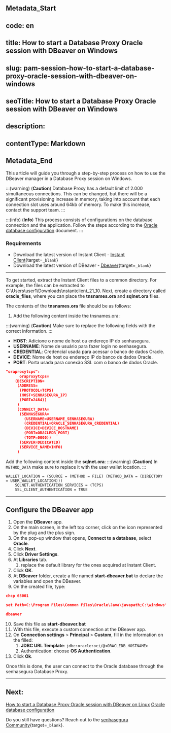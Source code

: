 ## Metadata_Start 
## code: en
## title: How to start a Database Proxy Oracle session with DBeaver on Windows 
## slug: pam-session-how-to-start-a-database-proxy-oracle-session-with-dbeaver-on-windows 
## seoTitle: How to start a Database Proxy Oracle session with DBeaver on Windows 
## description:  
## contentType: Markdown 
## Metadata_End
This article will guide you through a step-by-step process on how to use the DBeaver manager in a Database Proxy session on Windows.

:::(warning) (**Caution**)
Database Proxy has a default limit of 2.000 simultaneous connections. This can be changed, but there will be a significant provisioning increase in memory, taking into account that each connection slot uses around 64kb of memory. To make this increase, contact the support team.
:::

:::(info) (**Info**)
This process consists of configurations on the database connection and the application. Follow the steps according to the [Oracle database configuration](/v3-32/docs/pam-session-oracle-database-configurations) document.
:::

### Requirements

* Download the latest version of Instant Client - [Instant Client](https://www.oracle.com/br/database/technologies/instant-client/downloads.html){target=`_blank`}
* Download the latest version of DBeaver - [Dbeaver](https://dbeaver.io/download/){target=`_blank`}
---

To get started, extract the Instant Client files to a common directory. For example, the files can be extracted to C:\Users\user1\Downloads\nstantclient_21_10\. Next, create a directory called **oracle_files**, where you can place the **tnsnames.ora** and **sqlnet.ora** files.

The contents of the **tnsnames.ora** file should be as follows:

1. Add the following content inside the tnsnames.ora:

:::(warning) (**Caution**)
Make sure to replace the following fields with the correct information.
:::

* **HOST**: Adicione o nome de host ou endereço IP do senhasegura.
* **USERNAME**: Nome de usuário para fazer login no senhasegura.
* **CREDENTIAL**: Credencial usada para acessar o banco de dados Oracle.
* **DEVICE**: Nome de host ou endereço IP do banco de dados Oracle.
* **PORT**: Porta usada para conexão SSL com o banco de dados Oracle.

```json
"oraproxytcps":
      oraproxytcps=
	(DESCRIPTION=
	 (ADDRESS=
	  (PROTOCOL=TCPS)
	  (HOST=SENHASEGURA_IP)
	  (PORT=2484))
	 )
	 (CONNECT_DATA=
	  (SENHASEGURA=
		(USERNAME=USERNAME_SENHASEGURA)
		(CREDENTIAL=ORACLE_SENHASEGURA_CREDENTIAL)
		(DEVICE=DEVICE_HOSTNAME)
		(PORT=ORACLEDB_PORT)
		(TOTP=0000))
	  (SERVER=DEDICATED)
	  (SERVICE_NAME=INFO)
	 )
```
Add the following content inside the **sqlnet.ora**:
:::(warning) (**Caution**)
In `METHOD_DATA` make sure to replace it with the user wallet location.
:::
```
WALLET_LOCATION = (SOURCE = (METHOD = FILE) (METHOD_DATA = (DIRECTORY = USER_WALLET_LOCATION)))
	SQLNET.AUTHENTICATION_SERVICES = (TCPS)
	SSL_CLIENT_AUTHENTICATION = TRUE
```

---
## Configure the DBeaver app

1. Open the **DBeaver** app.
2. On the main screen, in the left top corner, click on the icon represented by the plug and the plus sign.
3. On the pop-up window that opens, **Connect to a database**, select **Oracle**.
4. Click **Next**.
5. Click **Driver Settings**. 
6. At **Libraries** tab.
    1. replace the default library for the ones acquired at Instant Client.
7. Click **OK**.
8. At **DBeaver** folder, create a file named **start-dbeaver.bat** to declare the variables and open the DBeaver.
9. On the created file, type:
  
```json
chcp 65001 

set Path=C:\Program Files\Common Files\Oracle\Java\javapath;C:\windows\system32;C:\windows;C:\windows\System32\Wbem;C:\windows\System32\WindowsPowerShell\v1.0\;C:\windows\System32\OpenSSH\;C:\Program Files\PuTTY\;C:\Program Files (x86)\Yarn\bin\;C:\Program Files\nodejs\;C:\Program Files\Amazon\AWSCLIV2\;C:\Program Files\Meld\;C:\Users\user1\AppData\Local\Microsoft\WindowsApps;C:\Users\user1\AppData\Local\Programs\Microsoft VS Code\bin;C:\Users\user1\AppData\Local\Programs\Git\cmd;C:\Users\user1\AppData\Local\Google\Cloud SDK\google-cloud-sdk\bin;C:\Users\user1\Documents\instantclient_21_10 set TNS_ADMIN=C:\Users\user1\Documents\dbproxy\ora-files 

dbeaver
```
10. Save this file as **start-dbeaver.bat**
11. With this file, execute a custom connection at the DBeaver app.
12. On **Connection settings** > **Principal** > **Custom**, fill in the information on the filled:
    1. **JDBC URL Template**: `jdbc:oracle:oci/@<ORACLEDB_HOSTNAME>`
    2. Authentication: choose **OS Authentication**.
13. Click **Ok**.

Once this is done, the user can connect to the Oracle database through the senhasegura Database Proxy.

---
## Next:
[How to start a Database Proxy Oracle session with DBeaver on Linux](/v3-32/docs/pam-session-how-to-start-a-database-proxy-oracle-session-with-dbeaver-on-linux)
[Oracle database configuration](/v3-32/docs/pam-session-oracle-database-configurations)

Do you still have questions? Reach out to the [senhasegura Community](https://community.senhasegura.io/){target=`_blank`}.